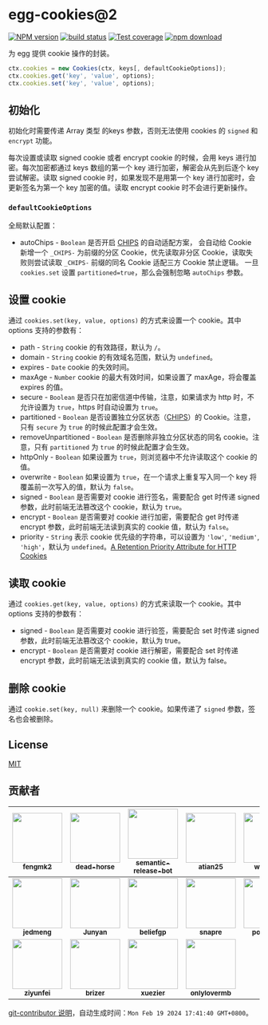 # egg-cookies@2

[![NPM version][npm-image]][npm-url]
[![build status][ci-image]][ci-url]
[![Test coverage][codecov-image]][codecov-url]
[![npm download][download-image]][download-url]

[npm-image]: https://img.shields.io/npm/v/egg-cookies/release-2.x.svg?style=flat-square
[npm-url]: https://npmjs.org/package/egg-cookies/v/release-2.x
[ci-image]: https://github.com/eggjs/egg-cookies/actions/workflows/nodejs-2.x.yml/badge.svg
[ci-url]: https://github.com/eggjs/egg-cookies/actions/workflows/nodejs-2.x.yml
[codecov-image]: https://codecov.io/gh/eggjs/egg-cookies/branch/2.x/graph/badge.svg
[codecov-url]: https://codecov.io/gh/eggjs/egg-cookies/tree/2.x
[download-image]: https://img.shields.io/npm/dm/egg-cookies.svg?style=flat-square
[download-url]: https://npmjs.org/package/egg-cookies/v/release-2.x

为 egg 提供 cookie 操作的封装。

```js
ctx.cookies = new Cookies(ctx, keys[, defaultCookieOptions]);
ctx.cookies.get('key', 'value', options);
ctx.cookies.set('key', 'value', options);
```

## 初始化

初始化时需要传递 Array 类型 的keys 参数，否则无法使用 cookies 的 `signed` 和 `encrypt` 功能。

每次设置或读取 signed cookie 或者 encrypt cookie 的时候，会用 keys 进行加密。每次加密都通过 keys 数组的第一个 key 进行加密，解密会从先到后逐个 key 尝试解密。读取 signed cookie 时，如果发现不是用第一个 key 进行加密时，会更新签名为第一个 key 加密的值。读取 encrypt cookie 时不会进行更新操作。

### `defaultCookieOptions`

全局默认配置：

- autoChips - `Boolean` 是否开启 [CHIPS](https://developers.google.com/privacy-sandbox/3pcd/chips#security_design) 的自动适配方案，
会自动给 Cookie 新增一个 `_CHIPS-` 为前缀的分区 Cookie，优先读取非分区 Cookie，读取失败则尝试读取 `_CHIPS-` 前缀的同名 Cookie 适配三方 Cookie 禁止逻辑。
一旦 `cookies.set` 设置 `partitioned=true`，那么会强制忽略 `autoChips` 参数。

## 设置 cookie

通过 `cookies.set(key, value, options)` 的方式来设置一个 cookie。其中 options 支持的参数有：

- path - `String` cookie 的有效路径，默认为 `/`。
- domain - `String` cookie 的有效域名范围，默认为 `undefined`。
- expires - `Date` cookie 的失效时间。
- maxAge - `Number` cookie 的最大有效时间，如果设置了 maxAge，将会覆盖 expires 的值。
- secure - `Boolean` 是否只在加密信道中传输，注意，如果请求为 http 时，不允许设置为 `true`，https 时自动设置为 `true`。
- partitioned - `Boolean` 是否设置独立分区状态（[CHIPS](https://developers.google.com/privacy-sandbox/3pcd/chips)）的 Cookie。注意，只有 `secure` 为 `true` 的时候此配置才会生效。
- removeUnpartitioned - `Boolean` 是否删除非独立分区状态的同名 cookie。注意，只有 `partitioned` 为 `true` 的时候此配置才会生效。
- httpOnly - `Boolean` 如果设置为 `true`，则浏览器中不允许读取这个 cookie 的值。
- overwrite - `Boolean` 如果设置为 `true`，在一个请求上重复写入同一个 key 将覆盖前一次写入的值，默认为 `false`。
- signed - `Boolean` 是否需要对 cookie 进行签名，需要配合 get 时传递 signed 参数，此时前端无法篡改这个 cookie，默认为 `true`。
- encrypt - `Boolean` 是否需要对 cookie 进行加密，需要配合 get 时传递 encrypt 参数，此时前端无法读到真实的 cookie 值，默认为 `false`。
- priority - `String` 表示 cookie 优先级的字符串，可以设置为 `'low'`, `'medium'`, `'high'`，默认为 `undefined`。[A Retention Priority Attribute for HTTP Cookies](https://datatracker.ietf.org/doc/html/draft-west-cookie-priority)

## 读取 cookie

通过 `cookies.get(key, value, options)` 的方式来读取一个 cookie。其中 options 支持的参数有：

- signed - `Boolean` 是否需要对 cookie 进行验签，需要配合 set 时传递 signed 参数，此时前端无法篡改这个 cookie，默认为 true。
- encrypt - `Boolean` 是否需要对 cookie 进行解密，需要配合 set 时传递 encrypt 参数，此时前端无法读到真实的 cookie 值，默认为 false。

## 删除 cookie

通过 `cookie.set(key, null)` 来删除一个 cookie。如果传递了 `signed` 参数，签名也会被删除。

## License

[MIT](LICENSE)

<!-- GITCONTRIBUTOR_START -->

## 贡献者

|[<img src="https://avatars.githubusercontent.com/u/156269?v=4" width="100px;"/><br/><sub><b>fengmk2</b></sub>](https://github.com/fengmk2)<br/>|[<img src="https://avatars.githubusercontent.com/u/985607?v=4" width="100px;"/><br/><sub><b>dead-horse</b></sub>](https://github.com/dead-horse)<br/>|[<img src="https://avatars.githubusercontent.com/u/32174276?v=4" width="100px;"/><br/><sub><b>semantic-release-bot</b></sub>](https://github.com/semantic-release-bot)<br/>|[<img src="https://avatars.githubusercontent.com/u/227713?v=4" width="100px;"/><br/><sub><b>atian25</b></sub>](https://github.com/atian25)<br/>|[<img src="https://avatars.githubusercontent.com/u/5856440?v=4" width="100px;"/><br/><sub><b>whxaxes</b></sub>](https://github.com/whxaxes)<br/>|[<img src="https://avatars.githubusercontent.com/u/5102113?v=4" width="100px;"/><br/><sub><b>xyeric</b></sub>](https://github.com/xyeric)<br/>|
| :---: | :---: | :---: | :---: | :---: | :---: |
|[<img src="https://avatars.githubusercontent.com/u/3939959?v=4" width="100px;"/><br/><sub><b>jedmeng</b></sub>](https://github.com/jedmeng)<br/>|[<img src="https://avatars.githubusercontent.com/u/17005098?v=4" width="100px;"/><br/><sub><b>Junyan</b></sub>](https://github.com/Junyan)<br/>|[<img src="https://avatars.githubusercontent.com/u/12657964?v=4" width="100px;"/><br/><sub><b>beliefgp</b></sub>](https://github.com/beliefgp)<br/>|[<img src="https://avatars.githubusercontent.com/u/52845048?v=4" width="100px;"/><br/><sub><b>snapre</b></sub>](https://github.com/snapre)<br/>|[<img src="https://avatars.githubusercontent.com/u/360661?v=4" width="100px;"/><br/><sub><b>popomore</b></sub>](https://github.com/popomore)<br/>|[<img src="https://avatars.githubusercontent.com/u/22520131?v=4" width="100px;"/><br/><sub><b>tang-xy</b></sub>](https://github.com/tang-xy)<br/>|
[<img src="https://avatars.githubusercontent.com/u/1276859?v=4" width="100px;"/><br/><sub><b>ziyunfei</b></sub>](https://github.com/ziyunfei)<br/>|[<img src="https://avatars.githubusercontent.com/u/12656301?v=4" width="100px;"/><br/><sub><b>brizer</b></sub>](https://github.com/brizer)<br/>|[<img src="https://avatars.githubusercontent.com/u/7692708?v=4" width="100px;"/><br/><sub><b>xuezier</b></sub>](https://github.com/xuezier)<br/>|[<img src="https://avatars.githubusercontent.com/u/16103358?v=4" width="100px;"/><br/><sub><b>onlylovermb</b></sub>](https://github.com/onlylovermb)<br/>

[git-contributor 说明](https://github.com/xudafeng/git-contributor)，自动生成时间：`Mon Feb 19 2024 17:41:40 GMT+0800`。

<!-- GITCONTRIBUTOR_END -->
